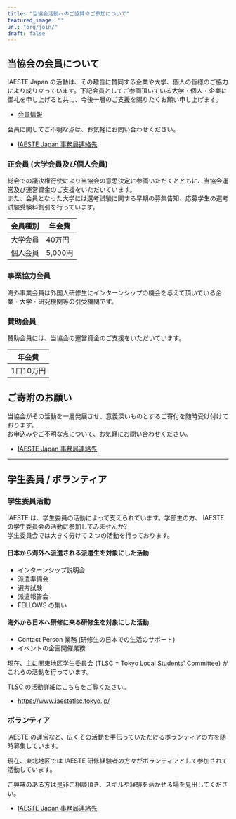 ```yaml
---
title: "当協会活動へのご協賛やご参加について"
featured_image: ""
url: "org/join/"
draft: false
---
```


## 当協会の会員について

IAESTE Japan の活動は、その趣旨に賛同する企業や大学、個人の皆様のご協力により成り立っています。下記会員としてご参画頂いている大学・個人・企業に御礼を申し上げると共に、今後一層のご支援を賜りたくお願い申し上げます。

- [会員情報](members.md)

会員に関してご不明な点は、お気軽にお問い合わせください。

- [IAESTE Japan 事務局連絡先](contact.md)

### 正会員 (大学会員及び個人会員)

総会での議決権行使により当協会の意思決定に参画いただくとともに、当協会運営及び運営資金のご支援をいただいています。<br>
また、会員となった大学には選考試験に関する早期の募集告知、応募学生の選考試験受験料割引を行っています。

| 会員種別 | 年会費  |
| ------- | ------ |
| 大学会員 | 40万円  |
| 個人会員 | 5,000円 |

### 事業協力会員

海外事業会員は外国人研修生にインターンシップの機会を与えて頂いている企業・大学・研究機関等の引受機関です。

### 賛助会員

賛助会員には、当協会の運営資金のご支援をいただいています。

| 年会費    |
| -------- |
| 1口10万円 |


## ご寄附のお願い
当協会がその活動を一層発展させ、意義深いものとするご寄付を随時受け付けております。<br>
お申込みやご不明な点について、お気軽にお問い合わせください。

- [IAESTE Japan 事務局連絡先](contact.md)

---

## 学生委員 / ボランティア

### 学生委員活動

IAESTE は、学生委員の活動によって支えられています。学部生の方、 IAESTE の学生委員会の活動に参加してみませんか?<br>
学生委員会では大きく分けて 2 つの活動を行っております。

#### 日本から海外へ派遣される派遣生を対象にした活動

- インターンシップ説明会
- 派遣準備会
- 選考試験
- 派遣報告会
- FELLOWS の集い

#### 海外から日本へ研修に来る研修生を対象にした活動

- Contact Person 業務 (研修生の日本での生活のサポート)
- イベントの企画開催業務

現在、主に関東地区学生委員会 (TLSC = Tokyo Local Students' Committee) がこれらの活動を行っています。

TLSC の活動詳細はこちらをご覧ください。
- https://www.iaestetlsc.tokyo.jp/

### ボランティア

IAESTE の運営など、広くその活動を手伝っていただけるボランティアの方を随時募集しています。

現在、東北地区では IAESTE 研修経験者の方々がボランティアとして参加されて活動しています。

ご興味のある方は是非ご相談頂き、スキルや経験を活かせる場を見出してください。
- [IAESTE Japan 事務局連絡先](contact.md)
